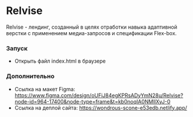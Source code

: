 # Relvise
Relvise - лендинг, созданный в целях отработки навыка адаптивной верстки с применением медиа-запросов и спецификации Flex-box.

### Запуск
- Открыть файл index.html в браузере

### Дополнительно
- Ссылка на макет Figma: https://www.figma.com/design/oUFiJ84egKPRsADyYmN28u/Relvise?node-id=964-17400&node-type=frame&t=kb0noqIA0NMlIXyJ-0
- Ссылка на деплой сайта: https://wondrous-scone-e53edb.netlify.app/
